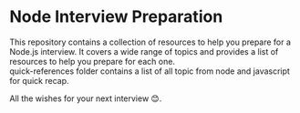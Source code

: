 # Node Interview Preparation

This repository contains a collection of resources to help you prepare for a Node.js interview. It covers a wide range of topics and provides a list of resources to help you prepare for each one.
<br />
quick-references folder contains a list of all topic from node and javascript for quick recap.

All the wishes for your next interview 😊.
